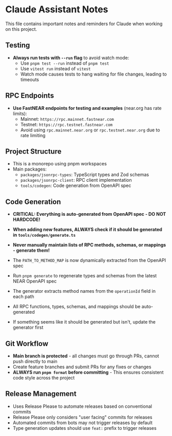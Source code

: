 # Claude Assistant Notes

This file contains important notes and reminders for Claude when working on this project.

## Testing

- **Always run tests with `--run` flag** to avoid watch mode:
  - Use `pnpm test --run` instead of `pnpm test`
  - Use `vitest run` instead of `vitest`
  - Watch mode causes tests to hang waiting for file changes, leading to timeouts

## RPC Endpoints

- **Use FastNEAR endpoints for testing and examples** (near.org has rate limits):
  - Mainnet: `https://rpc.mainnet.fastnear.com`
  - Testnet: `https://rpc.testnet.fastnear.com`
  - Avoid using `rpc.mainnet.near.org` or `rpc.testnet.near.org` due to rate limiting

## Project Structure

- This is a monorepo using pnpm workspaces
- Main packages:
  - `packages/jsonrpc-types`: TypeScript types and Zod schemas
  - `packages/jsonrpc-client`: RPC client implementation
  - `tools/codegen`: Code generation from OpenAPI spec

## Code Generation

- **CRITICAL: Everything is auto-generated from OpenAPI spec - DO NOT HARDCODE!**
- **When adding new features, ALWAYS check if it should be generated in `tools/codegen/generate.ts`**
- **Never manually maintain lists of RPC methods, schemas, or mappings - generate them!**

- The `PATH_TO_METHOD_MAP` is now dynamically extracted from the OpenAPI spec
- Run `pnpm generate` to regenerate types and schemas from the latest NEAR OpenAPI spec
- The generator extracts method names from the `operationId` field in each path
- All RPC functions, types, schemas, and mappings should be auto-generated
- If something seems like it should be generated but isn't, update the generator first

## Git Workflow

- **Main branch is protected** - all changes must go through PRs, cannot push directly to main
- Create feature branches and submit PRs for any fixes or changes
- **ALWAYS run `pnpm format` before committing** - This ensures consistent code style across the project

## Release Management

- Uses Release Please to automate releases based on conventional commits
- Release Please only considers "user facing" commits for releases
- Automated commits from bots may not trigger releases by default
- Type generation updates should use `feat:` prefix to trigger releases
